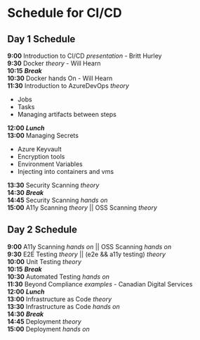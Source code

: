 # Schedule for CI/CD


## Day 1 Schedule

**9:00** Introduction to CI/CD *presentation*  - Britt Hurley  
**9:30** Docker *theory*  - Will Hearn  
**10:15** _**Break**_  
**10:30** Docker hands On - Will Hearn  
**11:30** Introduction to AzureDevOps *theory* 
  - Jobs
  - Tasks
  - Managing artifacts between steps  
 
**12:00** _**Lunch**_  
**13:00** Managing Secrets
  - Azure Keyvault
  - Encryption tools
  - Environment Variables 
  - Injecting into containers and vms   

**13:30** Security Scanning *theory*  
**14:30** _**Break**_  
**14:45** Security Scanning *hands on*  
**15:00** A11y Scanning *theory* || OSS Scanning *theory*  

## Day 2 Schedule

**9:00** A11y Scanning *hands on*  || OSS Scanning *hands on*  
**9:30** E2E Testing *theory*  || (e2e && a11y testing) *theory*  
**10:00** Unit Testing *theory*  
**10:15** _**Break**_  
**10:30** Automated Testing *hands on*  
**11:30**  Beyond Compliance *examples* - Canadian Digital Services   
**12:00** _**Lunch**_  
**13:00** Infrastructure as Code *theory*  
**13:30** Infrastructure as Code *hands on*  
**14:30** _**Break**_  
**14:45** Deployment *theory*  
**15:00** Deployment *hands on*  